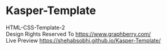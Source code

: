 # Kasper-Template
HTML-CSS-Template-2
<br>
Design Rights Reserved To https://www.graphberry.com/
<br>
Live Preview  https://shehabsobhi.github.io/Kasper-Template/
